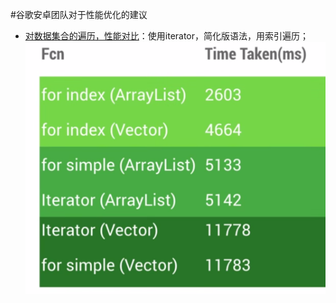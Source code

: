 #谷歌安卓团队对于性能优化的建议

+  [对数据集合的遍历，性能对比](https://youtu.be/R5ON3iwx78M?list=PLWz5rJ2EKKc9CBxr3BVjPTPoDPLdPIFCE)：使用iterator，简化版语法，用索引遍历；
![IterateCollectionPerformanceCompare.png](assets/IterateCollectionPerformanceCompare.png)